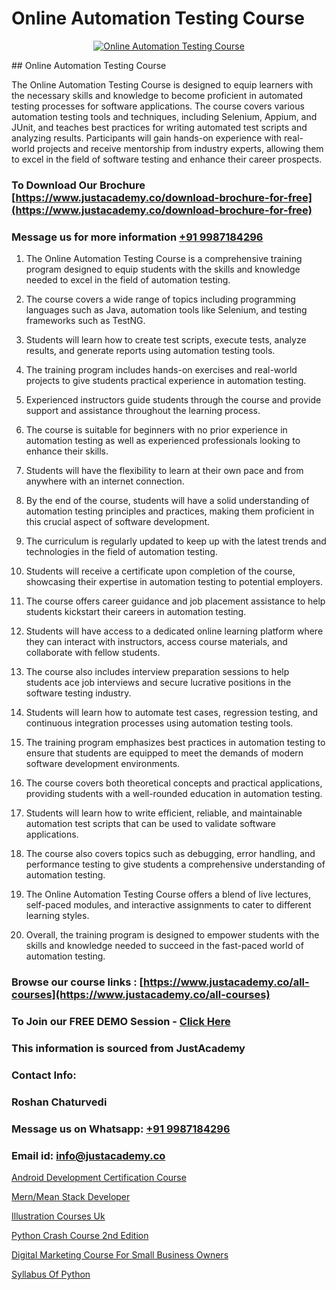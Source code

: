 # Online Automation Testing Course

<p align="center">
  <a href="https://justacademy.co/program-detail/software-testing">
    <img src="https://justacademy.co/storage2/program_images/1704700438.webp" alt="Online Automation Testing Course">
  </a>
</p>
## Online Automation Testing Course

The Online Automation Testing Course is designed to equip learners with the necessary skills and knowledge to become proficient in automated testing processes for software applications. The course covers various automation testing tools and techniques, including Selenium, Appium, and JUnit, and teaches best practices for writing automated test scripts and analyzing results. Participants will gain hands-on experience with real-world projects and receive mentorship from industry experts, allowing them to excel in the field of software testing and enhance their career prospects.
### To Download Our Brochure [https://www.justacademy.co/download-brochure-for-free](https://www.justacademy.co/download-brochure-for-free)
### Message us for more information [+91 9987184296](https://api.whatsapp.com/send?phone=919987184296)
1) The Online Automation Testing Course is a comprehensive training program designed to equip students with the skills and knowledge needed to excel in the field of automation testing.

2) The course covers a wide range of topics including programming languages such as Java, automation tools like Selenium, and testing frameworks such as TestNG.

3) Students will learn how to create test scripts, execute tests, analyze results, and generate reports using automation testing tools.

4) The training program includes hands-on exercises and real-world projects to give students practical experience in automation testing.

5) Experienced instructors guide students through the course and provide support and assistance throughout the learning process.

6) The course is suitable for beginners with no prior experience in automation testing as well as experienced professionals looking to enhance their skills.

7) Students will have the flexibility to learn at their own pace and from anywhere with an internet connection.

8) By the end of the course, students will have a solid understanding of automation testing principles and practices, making them proficient in this crucial aspect of software development.

9) The curriculum is regularly updated to keep up with the latest trends and technologies in the field of automation testing.

10) Students will receive a certificate upon completion of the course, showcasing their expertise in automation testing to potential employers.

11) The course offers career guidance and job placement assistance to help students kickstart their careers in automation testing.

12) Students will have access to a dedicated online learning platform where they can interact with instructors, access course materials, and collaborate with fellow students.

13) The course also includes interview preparation sessions to help students ace job interviews and secure lucrative positions in the software testing industry.

14) Students will learn how to automate test cases, regression testing, and continuous integration processes using automation testing tools.

15) The training program emphasizes best practices in automation testing to ensure that students are equipped to meet the demands of modern software development environments.

16) The course covers both theoretical concepts and practical applications, providing students with a well-rounded education in automation testing.

17) Students will learn how to write efficient, reliable, and maintainable automation test scripts that can be used to validate software applications.

18) The course also covers topics such as debugging, error handling, and performance testing to give students a comprehensive understanding of automation testing.

19) The Online Automation Testing Course offers a blend of live lectures, self-paced modules, and interactive assignments to cater to different learning styles.

20) Overall, the training program is designed to empower students with the skills and knowledge needed to succeed in the fast-paced world of automation testing.

### Browse our course links : [https://www.justacademy.co/all-courses](https://www.justacademy.co/all-courses) 
### To Join our FREE DEMO Session - [Click Here](https://www.justacademy.co/register-for-course-demo)


### This information is sourced from JustAcademy
### Contact Info:
### Roshan Chaturvedi
### Message us on Whatsapp: [+91 9987184296](https://api.whatsapp.com/send?phone=919987184296)
### Email id: [info@justacademy.co](mailto:info@justacademy.co)
                
[Android Development Certification Course](https://www.linkedin.com/pulse/android-development-certification-course-q9mwf/)

[Mern/Mean Stack Developer](https://www.linkedin.com/pulse/mernmean-stack-developer-justacademy-jaipur-fwgke?trackingId=%2BzH70Ltluh2QLMALZYeBQA%3D%3D&lipi=urn%3Ali%3Apage%3Ad_flagship3_company_admin%3BzoGgv%2F2GTOq26q6ITzj9KQ%3D%3D)

[Illustration Courses Uk](https://medium.com/@AkashSingh2052/illustration-courses-uk-d11d71bbfb65)

[Python Crash Course 2nd Edition](https://medium.com/@shivamja27/python-crash-course-2nd-edition-4055fb7c4a81)

[Digital Marketing Course For Small Business Owners](https://justacademyin.github.io/justacademy/digital-marketing-course-for-small-business-owners)

[Syllabus Of Python](https://justacademyin.github.io/justacademy/syllabus-of-python)

